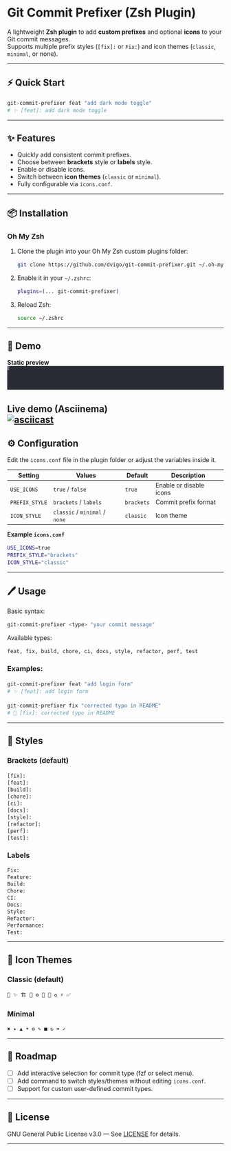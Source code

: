 
# Git Commit Prefixer (Zsh Plugin)

A lightweight **Zsh plugin** to add **custom prefixes** and optional **icons** to your Git commit messages.  
Supports multiple prefix styles (`[fix]:` or `Fix:`) and icon themes (`classic`, `minimal`, or none).  

---
## ⚡ Quick Start
```bash
git-commit-prefixer feat "add dark mode toggle"
# ✨ [feat]: add dark mode toggle
```

---

## ✨ Features
- Quickly add consistent commit prefixes.
- Choose between **brackets** style or **labels** style.
- Enable or disable icons.
- Switch between **icon themes** (`classic` or `minimal`).
- Fully configurable via `icons.conf`.

---

## 📦 Installation

### **Oh My Zsh**
1. Clone the plugin into your Oh My Zsh custom plugins folder:
   ```bash
   git clone https://github.com/dvigo/git-commit-prefixer.git ~/.oh-my-zsh/custom/plugins/git-commit-prefixer
   ```
2. Enable it in your `~/.zshrc`:
   ```bash
   plugins=(... git-commit-prefixer)
   ```
3. Reload Zsh:
   ```bash
   source ~/.zshrc
   ```


---

## 🎥 Demo

**Static preview**  
![Plugin demo static](assets/commit-prefixer.svg)

**Live demo (Asciinema)**  
[![asciicast](https://asciinema.org/a/LplBSexiC7dIuabqNyLUFzWt1.svg)](https://asciinema.org/a/LplBSexiC7dIuabqNyLUFzWt1)
---
## ⚙️ Configuration

Edit the `icons.conf` file in the plugin folder or adjust the variables inside it.  

| Setting        | Values                        | Default   | Description |
|----------------|--------------------------------|-----------|-------------|
| `USE_ICONS`    | `true` / `false`               | `true`    | Enable or disable icons |
| `PREFIX_STYLE` | `brackets` / `labels`          | `brackets`| Commit prefix format |
| `ICON_STYLE`   | `classic` / `minimal` / `none`         | `classic` | Icon theme |

**Example `icons.conf`**
```bash
USE_ICONS=true
PREFIX_STYLE="brackets"
ICON_STYLE="classic"
```

---

## 🖊️ Usage

Basic syntax:
```bash
git-commit-prefixer <type> "your commit message"
```

Available types:
```
feat, fix, build, chore, ci, docs, style, refactor, perf, test
```

### Examples:
```bash
git-commit-prefixer feat "add login form"
# ✨ [feat]: add login form

git-commit-prefixer fix "corrected typo in README"
# 🐛 [fix]: corrected typo in README
```

---

## 🎨 Styles

### Brackets (default)
```
[fix]:
[feat]:
[build]:
[chore]:
[ci]:
[docs]:
[style]:
[refactor]:
[perf]:
[test]:
```

### Labels
```
Fix:
Feature:
Build:
Chore:
CI:
Docs:
Style:
Refactor:
Performance:
Test:
```

---

## 📌 Icon Themes

### Classic (default)
```
🐛 ✨ 🏗️ 🧹 ⚙️ 📝 🎨 ♻️ ⚡ ✅
```

### Minimal
```
✖ ✦ ▲ • ⚙ ✎ ■ ↻ ➠ ✓
```

---

## 🔧 Roadmap
- [ ] Add interactive selection for commit type (fzf or select menu).
- [ ] Add command to switch styles/themes without editing `icons.conf`.
- [ ] Support for custom user-defined commit types.

---

## 📜 License
GNU General Public License v3.0 — See [LICENSE](LICENSE) for details.

---

